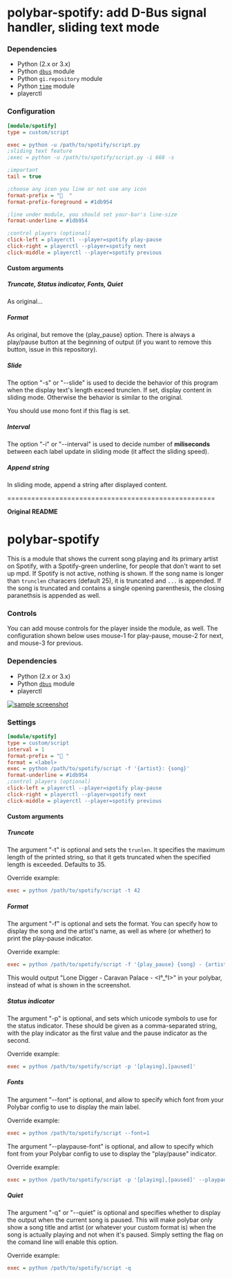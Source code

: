 # polybar-spotify: add D-Bus signal handler, sliding text mode

### Dependencies
- Python (2.x or 3.x)
- Python [`dbus`](https://pypi.org/project/dbus-python/) module
- Python `gi.repository` module
- Python [`time`](https://docs.python.org/3/library/time.html) module
- playerctl

### Configuration
```ini
[module/spotify]
type = custom/script

exec = python -u /path/to/spotify/script.py
;sliding text feature
;exec = python -u /path/to/spotify/script.py -i 668 -s

;important
tail = true

;choose any icon you line or not use any icon 
format-prefix = "  "
format-prefix-foreground = #1db954

;line under module, you should set your-bar's line-size
format-underline = #1db954

;control players (optional)
click-left = playerctl --player=spotify play-pause
click-right = playerctl --player=spotify next
click-middle = playerctl --player=spotify previous
```

#### Custom arguments

##### Truncate, Status indicator, Fonts, Quiet
As original...

##### Format
As original, but remove the {play_pause} option. There is always a play/pause button at the beginning
of output (if you want to remove this button, issue in this repository).

##### Slide
The option "-s" or "--slide" is used to decide the behavior of this program when the display text's length exceed trunclen. If set, display content in sliding mode. Otherwise the behavior is similar to the original.

You should use mono font if this flag is set.

##### Interval
The option "-i" or "--interval" is used to decide number of **miliseconds** between each label update in sliding mode (it affect the sliding speed).

##### Append string
In sliding mode, append a string after displayed content.

====================================================

**Original README**

# polybar-spotify

This is a module that shows the current song playing and its primary artist on Spotify, with a Spotify-green underline, for people that don't want to set up mpd. If Spotify is not active, nothing is shown. If the song name is longer than `trunclen` characers (default 25), it is truncated and `...` is appended. If the song is truncated and contains a single opening parenthesis, the closing paranethsis is appended as well.

### Controls

You can add mouse controls for the player inside the module, as well. The configuration shown below uses mouse-1 for play-pause, mouse-2 for next, and mouse-3 for previous.

### Dependencies
- Python (2.x or 3.x)
- Python [`dbus`](https://pypi.org/project/dbus-python/) module
- playerctl

[![sample screenshot](https://i.imgur.com/kEluTSq.png)](https://i.imgur.com/kEluTSq.png)

### Settings
``` ini
[module/spotify]
type = custom/script
interval = 1
format-prefix = " "
format = <label>
exec = python /path/to/spotify/script -f '{artist}: {song}'
format-underline = #1db954
;control players (optional)
click-left = playerctl --player=spotify play-pause 
click-right = playerctl --player=spotify next 
click-middle = playerctl --player=spotify previous 
```

#### Custom arguments

##### Truncate

The argument "-t" is optional and sets the `trunlen`. It specifies the maximum length of the printed string, so that it gets truncated when the specified length is exceeded. Defaults to 35.

Override example:

``` ini
exec = python /path/to/spotify/script -t 42
```

##### Format

The argument "-f" is optional and sets the format. You can specify how to display the song and the artist's name, as well as where (or whether) to print the play-pause indicator. 

Override example:

``` ini
exec = python /path/to/spotify/script -f '{play_pause} {song} - {artist} - {album}'
```

This would output "Lone Digger - Caravan Palace - <I°_°I>" in your polybar, instead of what is shown in the screenshot.

##### Status indicator

The argument "-p" is optional, and sets which unicode symbols to use for the status indicator. These should be given as a comma-separated string, with the play indicator as the first value and the pause indicator as the second.

Override example:

``` ini
exec = python /path/to/spotify/script -p '[playing],[paused]'
```

##### Fonts

The argument "--font" is optional, and allow to specify which font from your Polybar config to use to display the main label.

Override example:
```ini
exec = python /path/to/spotify/script --font=1
```

The argument "--playpause-font" is optional, and allow to specify which font from your Polybar config to use to display the "play/pause" indicator.

Override example:
``` ini
exec = python /path/to/spotify/script -p '[playing],[paused]' --playpause-font=2
```

##### Quiet

The argument "-q" or "--quiet" is optional and specifies whether to display the output when the current song is paused.
This will make polybar only show a song title and artist (or whatever your custom format is) when the song is actually playing and not when it's paused.
Simply setting the flag on the comand line will enable this option.

Override example:
```ini
exec = python /path/to/spotify/script -q
```
